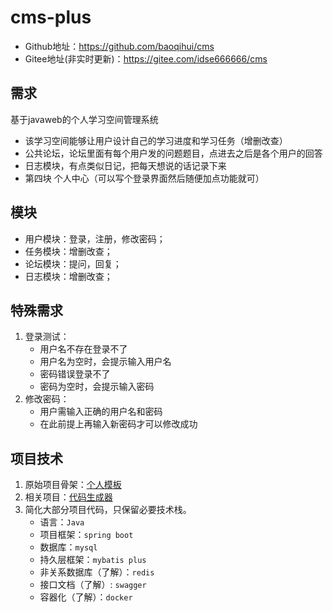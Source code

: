 # cms-plus
+ Github地址：https://github.com/baoqihui/cms
+ Gitee地址(非实时更新)：https://gitee.com/idse666666/cms
## 需求

基于javaweb的个人学习空间管理系统
+ 该学习空间能够让用户设计自己的学习进度和学习任务（增删改查）
+ 公共论坛，论坛里面有每个用户发的问题题目，点进去之后是各个用户的回答
+ 日志模块，有点类似日记，把每天想说的话记录下来
+ 第四块 个人中心（可以写个登录界面然后随便加点功能就可）

## 模块

+ 用户模块：登录，注册，修改密码；
+ 任务模块：增删改查；
+ 论坛模块：提问，回复；
+ 日志模块：增删改查；

## 特殊需求

1. 登录测试：
   + 用户名不存在登录不了
   + 用户名为空时，会提示输入用户名
   + 密码错误登录不了
   + 密码为空时，会提示输入密码
2. 修改密码：
   + 用户需输入正确的用户名和密码
   + 在此前提上再输入新密码才可以修改成功
## 项目技术
1. 原始项目骨架：[个人模板](https://github.com/baoqihui/code-demo-persion)
2. 相关项目：[代码生成器](https://github.com/baoqihui/code-generator-persion)
3. 简化大部分项目代码，只保留必要技术栈。
   + 语言：`Java`
   + 项目框架：`spring boot`
   + 数据库：`mysql`
   + 持久层框架：`mybatis plus`
   + 非关系数据库（了解）：`redis`
   + 接口文档（了解）: `swagger`
   + 容器化（了解）：`docker`